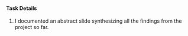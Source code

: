#### Task Details
1. I documented an abstract slide synthesizing all the findings from the project so far.
